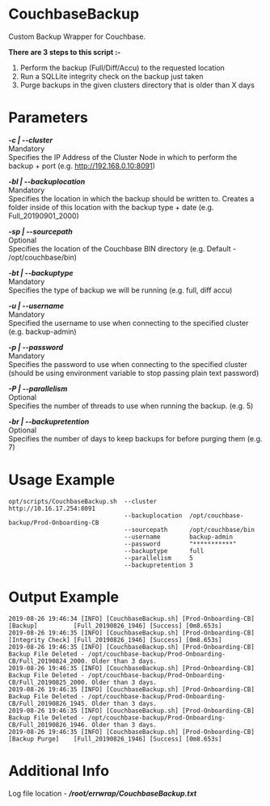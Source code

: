 # CouchbaseBackup

Custom Backup Wrapper for Couchbase.

**There are 3 steps to this script :-**
1) Perform the backup (Full/Diff/Accu) to the requested location
2) Run a SQLLite integrity check on the backup just taken
3) Purge backups in the given clusters directory that is older than X days 

# Parameters

***-c  | --cluster***           
Mandatory          
Specifies the IP Address of the Cluster Node in which to perform the backup + port (e.g. http://192.168.0.10:8091)
  
***-bl | --backuplocation***  
Mandatory          
Specifies the location in which the backup should be written to. Creates a folder inside of this location with the  backup type + date (e.g. Full_20190901_2000)

***-sp | --sourcepath***         
Optional          
Specifies the location of the Couchbase BIN directory (e.g. Default - /opt/couchbase/bin)
  
***-bt | --backuptype***          
Mandatory          
Specifies the type of backup we will be running (e.g. full, diff accu)
  
***-u  | --username***         
Mandatory          
Specified the username to use when connecting to the specified cluster (e.g. backup-admin)
  
***-p  | --password***         
Mandatory          
Specifies the password to use when connecting to the specified cluster (should be using environment variable to stop passing plain text password)
  
***-P  | --parallelism***               
Optional          
Specifies the number of threads to use when running the backup. (e.g. 5)
  
***-br | --backupretention***           
Optional          
Specifies the number of days to keep backups for before purging them (e.g. 7)
  
# Usage Example
```
opt/scripts/CouchbaseBackup.sh  --cluster         http://10.16.17.254:8091 
                                --backuplocation  /opt/couchbase-backup/Prod-Onboarding-CB   
                                --sourcepath      /opt/couchbase/bin  
                                --username        backup-admin           
                                --password        "***********"           
                                --backuptype      full           
                                --parallelism     5           
                                --backupretention 3
```

# Output Example 

```
2019-08-26 19:46:34 [INFO] [CouchbaseBackup.sh] [Prod-Onboarding-CB] [Backup]          [Full_20190826_1946] [Success] [0m8.653s]
2019-08-26 19:46:35 [INFO] [CouchbaseBackup.sh] [Prod-Onboarding-CB] [Integrity Check] [Full_20190826_1946] [Success] [0m8.653s]
2019-08-26 19:46:35 [INFO] [CouchbaseBackup.sh] [Prod-Onboarding-CB] Backup File Deleted - /opt/couchbase-backup/Prod-Onboarding-CB/Full_20190824_2000. Older than 3 days.
2019-08-26 19:46:35 [INFO] [CouchbaseBackup.sh] [Prod-Onboarding-CB] Backup File Deleted - /opt/couchbase-backup/Prod-Onboarding-CB/Full_20190825_2000. Older than 3 days.
2019-08-26 19:46:35 [INFO] [CouchbaseBackup.sh] [Prod-Onboarding-CB] Backup File Deleted - /opt/couchbase-backup/Prod-Onboarding-CB/Full_20190826_1945. Older than 3 days.
2019-08-26 19:46:35 [INFO] [CouchbaseBackup.sh] [Prod-Onboarding-CB] Backup File Deleted - /opt/couchbase-backup/Prod-Onboarding-CB/Full_20190826_1946. Older than 3 days.
2019-08-26 19:46:35 [INFO] [CouchbaseBackup.sh] [Prod-Onboarding-CB] [Backup Purge]    [Full_20190826_1946] [Success] [0m8.653s]
```

# Additional Info

Log file location - ***/root/errwrap/CouchbaseBackup.txt***
